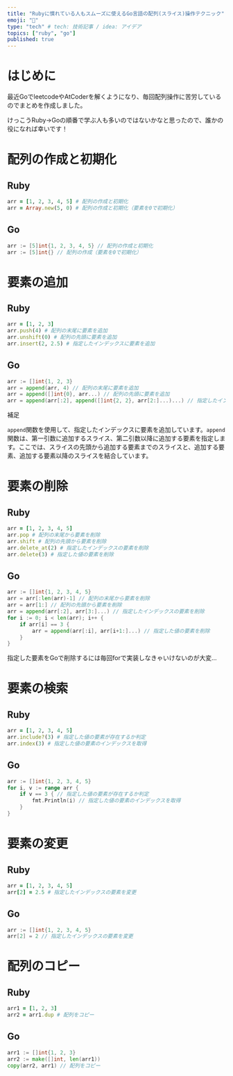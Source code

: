 ```yaml
---
title: "Rubyに慣れている人もスムーズに使えるGo言語の配列(スライス)操作テクニック"
emoji: "🐣"
type: "tech" # tech: 技術記事 / idea: アイデア
topics: ["ruby", "go"]
published: true
---
```



# はじめに
最近GoでleetcodeやAtCoderを解くようになり、毎回配列操作に苦労しているのでまとめを作成しました。

けっこうRuby→Goの順番で学ぶ人も多いのではないかなと思ったので、誰かの役になれば幸いです！


# 配列の作成と初期化
## Ruby

```rb
arr = [1, 2, 3, 4, 5] # 配列の作成と初期化
arr = Array.new(5, 0) # 配列の作成と初期化（要素を0で初期化）
```
## Go
```go
arr := [5]int{1, 2, 3, 4, 5} // 配列の作成と初期化
arr := [5]int{} // 配列の作成（要素を0で初期化）
```

# 要素の追加
## Ruby
```rb
arr = [1, 2, 3]
arr.push(4) # 配列の末尾に要素を追加
arr.unshift(0) # 配列の先頭に要素を追加
arr.insert(2, 2.5) # 指定したインデックスに要素を追加
```

## Go
```go
arr := []int{1, 2, 3}
arr = append(arr, 4) // 配列の末尾に要素を追加
arr = append([]int{0}, arr...) // 配列の先頭に要素を追加
arr = append(arr[:2], append([]int{2, 2}, arr[2:]...)...) // 指定したインデックスに要素を追加
```

補足

`append`関数を使用して、指定したインデックスに要素を追加しています。`append`関数は、第一引数に追加するスライス、第二引数以降に追加する要素を指定します。ここでは、スライスの先頭から追加する要素までのスライスと、追加する要素、追加する要素以降のスライスを結合しています。

# 要素の削除
## Ruby
```rb
arr = [1, 2, 3, 4, 5]
arr.pop # 配列の末尾から要素を削除
arr.shift # 配列の先頭から要素を削除
arr.delete_at(2) # 指定したインデックスの要素を削除
arr.delete(3) # 指定した値の要素を削除
```

## Go

```go
arr := []int{1, 2, 3, 4, 5}
arr = arr[:len(arr)-1] // 配列の末尾から要素を削除
arr = arr[1:] // 配列の先頭から要素を削除
arr = append(arr[:2], arr[3:]...) // 指定したインデックスの要素を削除
for i := 0; i < len(arr); i++ {
    if arr[i] == 3 {
        arr = append(arr[:i], arr[i+1:]...) // 指定した値の要素を削除
    }
}
```
指定した要素をGoで削除するには毎回forで実装しなきゃいけないのが大変...


# 要素の検索
## Ruby

```rb
arr = [1, 2, 3, 4, 5]
arr.include?(3) # 指定した値の要素が存在するか判定
arr.index(3) # 指定した値の要素のインデックスを取得
```

## Go
```go
arr := []int{1, 2, 3, 4, 5}
for i, v := range arr {
    if v == 3 { // 指定した値の要素が存在するか判定
        fmt.Println(i) // 指定した値の要素のインデックスを取得
    }
}
```

# 要素の変更
## Ruby

```rb
arr = [1, 2, 3, 4, 5]
arr[2] = 2.5 # 指定したインデックスの要素を変更
```

## Go
```go
arr := []int{1, 2, 3, 4, 5}
arr[2] = 2 // 指定したインデックスの要素を変更
```

# 配列のコピー
## Ruby
```rb
arr1 = [1, 2, 3]
arr2 = arr1.dup # 配列をコピー
```

## Go
```go
arr1 := []int{1, 2, 3}
arr2 := make([]int, len(arr1))
copy(arr2, arr1) // 配列をコピー
```